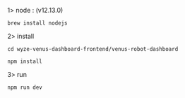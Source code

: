 1> node : (v12.13.0)
```
brew install nodejs
```

2> install
```
cd wyze-venus-dashboard-frontend/venus-robot-dashboard
```
```
npm install
```

3> run
```
npm run dev
```
